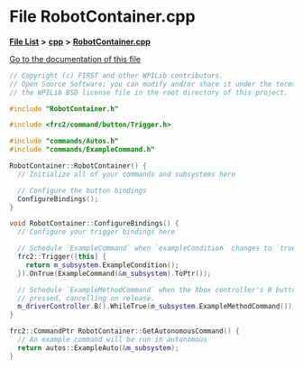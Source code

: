 

# File RobotContainer.cpp

[**File List**](files.md) **>** [**cpp**](dir_fdf2b31f12d3ebb2f617242d0514024b.md) **>** [**RobotContainer.cpp**](_robot_container_8cpp.md)

[Go to the documentation of this file](_robot_container_8cpp.md)


```C++
// Copyright (c) FIRST and other WPILib contributors.
// Open Source Software; you can modify and/or share it under the terms of
// the WPILib BSD license file in the root directory of this project.

#include "RobotContainer.h"

#include <frc2/command/button/Trigger.h>

#include "commands/Autos.h"
#include "commands/ExampleCommand.h"

RobotContainer::RobotContainer() {
  // Initialize all of your commands and subsystems here

  // Configure the button bindings
  ConfigureBindings();
}

void RobotContainer::ConfigureBindings() {
  // Configure your trigger bindings here

  // Schedule `ExampleCommand` when `exampleCondition` changes to `true`
  frc2::Trigger([this] {
    return m_subsystem.ExampleCondition();
  }).OnTrue(ExampleCommand(&m_subsystem).ToPtr());

  // Schedule `ExampleMethodCommand` when the Xbox controller's B button is
  // pressed, cancelling on release.
  m_driverController.B().WhileTrue(m_subsystem.ExampleMethodCommand());
}

frc2::CommandPtr RobotContainer::GetAutonomousCommand() {
  // An example command will be run in autonomous
  return autos::ExampleAuto(&m_subsystem);
}
```


